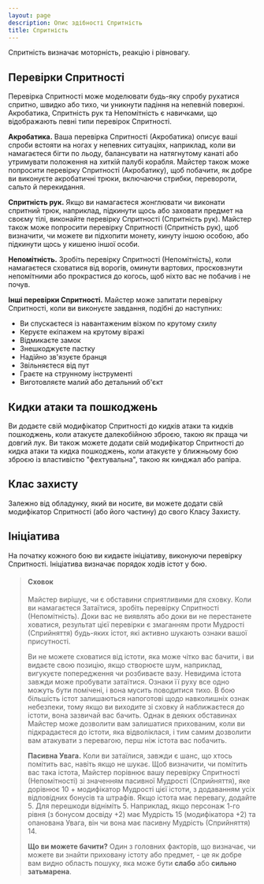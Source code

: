 ```yaml
---
layout: page
description: Опис здібності Спритність
title: Спритність
---
```


Спритність визначає моторність, реакцію і рівновагу.

## Перевірки Спритності
Перевірка Спритності може моделювати будь-яку спробу рухатися спритно, швидко або тихо, чи уникнути падіння на непевній поверхні. Акробатика, Спритність рук та Непомітність є навичками, що відображають певні типи перевірок Спритності.

**Акробатика.** Ваша перевірка Спритності (Акробатика) описує ваші спроби встояти на ногах у непевних ситуаціях, наприклад, коли ви намагаєтеся бігти по льоду, балансувати на натягнутому канаті або утримувати положення на хиткій палубі корабля. Майстер також може попросити перевірку Спритності (Акробатику), щоб побачити, як добре ви виконуєте акробатичні трюки, включаючи стрибки, перевороти, сальто й перекидання.

**Спритність рук.** Якщо ви намагаєтеся жонглювати чи виконати спритний трюк, наприклад, підкинути щось або заховати предмет на своєму тілі, виконайте перевірку Спритності (Спритність рук). Майстер також може попросити перевірку Спритності (Спритність рук), щоб визначити, чи можете ви підхопити монету, кинуту іншою особою, або підкинути щось у кишеню іншої особи.

**Непомітність.** Зробіть перевірку Спритності (Непомітність), коли намагаєтеся сховатися від ворогів, оминути вартових, просковзнути непомітними або прокрастися до когось, щоб ніхто вас не побачив і не почув.

**Інші перевірки Спритності.** Майстер може запитати перевірку Спритності, коли ви виконуєте завдання, подібні до наступних:

* Ви спускаєтеся із навантаженим візком по крутому схилу
* Керуєте екіпажем на крутому віражі
* Відмикаєте замок
* Знешкоджуєте пастку
* Надійно зв'язуєте бранця
* Звільняєтеся від пут
* Граєте на струнному інструменті
* Виготовляєте малий або детальний об'єкт

## Кидки атаки та пошкоджень
Ви додаєте свій модифікатор Спритності до кидків атаки та кидків пошкоджень, коли атакуєте далекобійною зброєю, такою як праща чи довгий лук. Ви також можете додати свій модифікатор Спритності до кидка атаки та кидка пошкоджень, коли атакуєте у ближньому бою зброєю із властивістю "фехтувальна", такою як кинджал або рапіра.

## Клас захисту
Залежно від обладунку, який ви носите, ви можете додати свій модифікатор Спритності (або його частину) до свого Класу Захисту.

## Ініціатива
На початку кожного бою ви кидаєте ініціативу, виконуючи перевірку Спритності. Ініціатива визначає порядок ходів істот у бою.

> #### Сховок
> 
> Майстер вирішує, чи є обставини сприятливими для сховку. Коли ви намагаєтеся Затаїтися, зробіть перевірку Спритності (Непомітність). Доки вас не виявлять або доки ви не перестанете ховатися, результат цієї перевірки є змаганням проти Мудрості (Сприйняття) будь-яких істот, які активно шукають ознаки вашої присутності.
> 
> Ви не можете сховатися від істоти, яка може чітко вас бачити, і ви видаєте свою позицію, якщо створюєте шум, наприклад, вигукуєте попередження чи розбиваєте вазу. Невидима істота завжди може пробувати затаїтися. Ознаки її руху все одно можуть бути помічені, і вона мусить поводитися тихо.
> В бою більшість істот залишаються напоготові щодо навколишніх ознак небезпеки, тому якщо ви виходите зі сховку й наближаєтеся до істоти, вона зазвичай вас бачить. Однак в деяких обставинах Майстер може дозволити вам залишатися прихованим, коли ви підкрадаєтеся до істоти, яка відволіклася, і тим самим дозволити вам атакувати з перевагою, перш ніж істота вас побачить.
> 
> **Пасивна Увага.** Коли ви затаїлися, завжди є шанс, що хтось помітить вас, навіть якщо не шукає. Щоб визначити, чи помітить вас така істота, Майстер порівнює вашу перевірку Спритності (Непомітності) зі значенням пасивної Мудрості (Сприйняття), яке дорівнює 10 + модифікатор Мудрості цієї істоти, з додаванням усіх відповідних бонусів та штрафів. Якщо істота має перевагу, додайте 5. Для перешкоди відніміть 5. Наприклад, якщо персонаж 1-го рівня (з бонусом досвіду +2) має Мудрість 15 (модифікатора +2) та опанована Увага, він чи вона має пасивну Мудрість (Сприйняття) 14.
> 
> **Що ви можете бачити?** Один з головних факторів, що визначає, чи можете ви знайти приховану істоту або предмет, - це як добре вам видно область пошуку, яка може бути **слабо** або **сильно затьмарена**.
